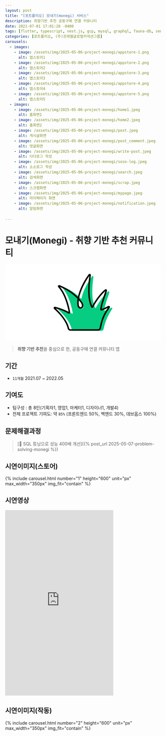 ```yaml
---
layout: post
title: "[포트폴리오] 모내기(monegi) 서비스"
description: 취향기반 추천 공동구매 연결 커뮤니티
date: 2021-07-01 17:01:28 -0400
tags: [flutter, typescript, nest.js, gcp, mysql, graphql, fauna-db, sentry, amplitude, google-analytics]
categories: [포트폴리오, (주)프레젤글로벌커넥션그룹]
carousels:
  - images: 
    - image: /assets/img/2025-05-06-project-monegi/appstore-1.png
      alt: 앱스토어1
    - image: /assets/img/2025-05-06-project-monegi/appstore-2.png
      alt: 앱스토어2
    - image: /assets/img/2025-05-06-project-monegi/appstore-3.png
      alt: 앱스토어3
    - image: /assets/img/2025-05-06-project-monegi/appstore-4.png
      alt: 앱스토어4
    - image: /assets/img/2025-05-06-project-monegi/appstore-5.png
      alt: 앱스토어5
  - images: 
    - image: /assets/img/2025-05-06-project-monegi/home1.jpeg
      alt: 홈화면1
    - image: /assets/img/2025-05-06-project-monegi/home2.jpeg
      alt: 홈화면2
    - image: /assets/img/2025-05-06-project-monegi/post.jpeg
      alt: 게시글화면
    - image: /assets/img/2025-05-06-project-monegi/post_comment.jpeg
      alt: 댓글화면
    - image: /assets/img/2025-05-06-project-monegi/write-post.jpeg
      alt: 다다로그 작성
    - image: /assets/img/2025-05-06-project-monegi/soso-log.jpeg
      alt: 소소로그 작성
    - image: /assets/img/2025-05-06-project-monegi/search.jpeg
      alt: 검색화면
    - image: /assets/img/2025-05-06-project-monegi/scrap.jpeg
      alt: 스크랩화면
    - image: /assets/img/2025-05-06-project-monegi/mypage.jpeg
      alt: 마이페이지 화면
    - image: /assets/img/2025-05-06-project-monegi/notification.jpeg
      alt: 알림화면

---
```


# 모내기(Monegi) - 취향 기반 추천 커뮤니티

![Monegi Logo](/assets/img/2025-05-06-project-monegi/monegi-logo.png)

> **취향 기반 추천**을 중심으로 한, 공동구매 연결 커뮤니티 앱


## 기간
- `11개월` 2021.07 ~ 2022.05 


## 기여도
- 팀구성 : 총 8인(기획자1, 영업1, 마케터1, 디자이너1, 개발4) 
- 전체 프로젝트 기여도: 약 `85%` (프론트엔드 50%, 백엔드 30%, 데브옵스 100%)

## 문제해결과정
> [🔗 SQL 튜닝으로 성능 400배 개선]({% post_url 2025-05-07-problem-solving-monegi %})


## 시연이미지(스토어)

{% include carousel.html number="1" height="600" unit="px" max_width="350px" img_fit="contain" %}

## 시연영상
<iframe width="350px" height="600px" src="https://youtube.com/embed/puZ1_88EqPo?feature=share" title="모내기 앱 시연영상" frameborder="0" allow="accelerometer; autoplay; clipboard-write; encrypted-media; gyroscope; picture-in-picture; web-share" allowfullscreen></iframe>

## 시연이미지(작동)

{% include carousel.html number="2" height="600" unit="px" max_width="350px" img_fit="contain" %}
